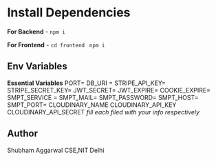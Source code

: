 

# Install Dependencies

**For Backend** - `npm i`

**For Frontend** - `cd frontend` ` npm i`

## Env Variables


**Essential Variables**
PORT=
DB_URI =
STRIPE_API_KEY=
STRIPE_SECRET_KEY=
JWT_SECRET=
JWT_EXPIRE=
COOKIE_EXPIRE=
SMPT_SERVICE =
SMPT_MAIL=
SMPT_PASSWORD=
SMPT_HOST=
SMPT_PORT=
CLOUDINARY_NAME
CLOUDINARY_API_KEY
CLOUDINARY_API_SECRET
_fill each filed with your info respectively_

## Author

Shubham Aggarwal 
CSE,NIT Delhi
